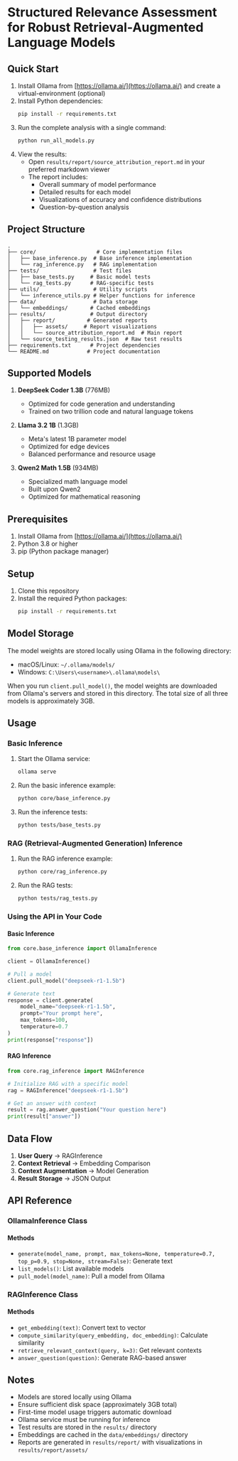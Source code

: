 # Structured Relevance Assessment for Robust Retrieval-Augmented Language Models


## Quick Start

1. Install Ollama from [https://ollama.ai/](https://ollama.ai/) and create a virtual-environment (optional)
2. Install Python dependencies:
   ```bash
   pip install -r requirements.txt
   ```
3. Run the complete analysis with a single command:
   ```bash
   python run_all_models.py
   ```
4. View the results:
   - Open `results/report/source_attribution_report.md` in your preferred markdown viewer
   - The report includes:
     - Overall summary of model performance
     - Detailed results for each model
     - Visualizations of accuracy and confidence distributions
     - Question-by-question analysis

## Project Structure

```
.
├── core/                   # Core implementation files
│   ├── base_inference.py  # Base inference implementation
│   └── rag_inference.py   # RAG implementation
├── tests/                 # Test files
│   ├── base_tests.py     # Basic model tests
│   └── rag_tests.py      # RAG-specific tests
├── utils/                 # Utility scripts
│   └── inference_utils.py # Helper functions for inference
├── data/                  # Data storage
│   └── embeddings/       # Cached embeddings
├── results/              # Output directory
│   ├── report/          # Generated reports
│   │   ├── assets/     # Report visualizations
│   │   └── source_attribution_report.md  # Main report
│   └── source_testing_results.json  # Raw test results
├── requirements.txt      # Project dependencies
└── README.md            # Project documentation
```

## Supported Models

1. **DeepSeek Coder 1.3B** (776MB)
   - Optimized for code generation and understanding
   - Trained on two trillion code and natural language tokens

2. **Llama 3.2 1B** (1.3GB)
   - Meta's latest 1B parameter model
   - Optimized for edge devices
   - Balanced performance and resource usage

3. **Qwen2 Math 1.5B** (934MB)
   - Specialized math language model
   - Built upon Qwen2
   - Optimized for mathematical reasoning

## Prerequisites

1. Install Ollama from [https://ollama.ai/](https://ollama.ai/)
2. Python 3.8 or higher
3. pip (Python package manager)

## Setup

1. Clone this repository
2. Install the required Python packages:
   ```bash
   pip install -r requirements.txt
   ```

## Model Storage

The model weights are stored locally using Ollama in the following directory:
- macOS/Linux: `~/.ollama/models/`
- Windows: `C:\Users\<username>\.ollama\models\`

When you run `client.pull_model()`, the model weights are downloaded from Ollama's servers and stored in this directory. The total size of all three models is approximately 3GB.

## Usage

### Basic Inference

1. Start the Ollama service:
   ```bash
   ollama serve
   ```

2. Run the basic inference example:
   ```bash
   python core/base_inference.py
   ```

3. Run the inference tests:
   ```bash
   python tests/base_tests.py
   ```

### RAG (Retrieval-Augmented Generation) Inference

1. Run the RAG inference example:
   ```bash
   python core/rag_inference.py
   ```

2. Run the RAG tests:
   ```bash
   python tests/rag_tests.py
   ```

### Using the API in Your Code

#### Basic Inference
```python
from core.base_inference import OllamaInference

client = OllamaInference()

# Pull a model
client.pull_model("deepseek-r1-1.5b")

# Generate text
response = client.generate(
    model_name="deepseek-r1-1.5b",
    prompt="Your prompt here",
    max_tokens=100,
    temperature=0.7
)
print(response["response"])
```

#### RAG Inference
```python
from core.rag_inference import RAGInference

# Initialize RAG with a specific model
rag = RAGInference("deepseek-r1-1.5b")

# Get an answer with context
result = rag.answer_question("Your question here")
print(result["answer"])
```

## Data Flow

1. **User Query** → RAGInference
2. **Context Retrieval** → Embedding Comparison
3. **Context Augmentation** → Model Generation
4. **Result Storage** → JSON Output

## API Reference

### OllamaInference Class

#### Methods
- `generate(model_name, prompt, max_tokens=None, temperature=0.7, top_p=0.9, stop=None, stream=False)`: Generate text
- `list_models()`: List available models
- `pull_model(model_name)`: Pull a model from Ollama

### RAGInference Class

#### Methods
- `get_embedding(text)`: Convert text to vector
- `compute_similarity(query_embedding, doc_embedding)`: Calculate similarity
- `retrieve_relevant_context(query, k=3)`: Get relevant contexts
- `answer_question(question)`: Generate RAG-based answer

## Notes

- Models are stored locally using Ollama
- Ensure sufficient disk space (approximately 3GB total)
- First-time model usage triggers automatic download
- Ollama service must be running for inference
- Test results are stored in the `results/` directory
- Embeddings are cached in the `data/embeddings/` directory
- Reports are generated in `results/report/` with visualizations in `results/report/assets/`


